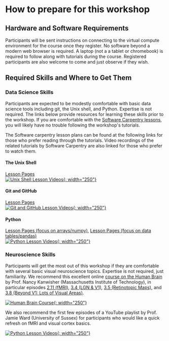 # How to prepare for this workshop

## Hardware and Software Requirements

Participants will be sent instructions on connecting to the virtual compute
environment for the course once they register. No software beyond a modern web
browser is required. A laptop (not a a tablet or chromebook) is required to
follow along with tutorials during the course. Registered participants are also
welcome to come and just observe if they wish.


## Required Skills and Where to Get Them

### Data Science Skills

Participants are expected to be modestly comfortable with basic data science
tools including git, the Unix shell, and Python. Expertise is not required. The
links below provide resources for learning these skills prior to the
workshop. If you are comfortable with the [Software Carpentry
lessons](https://software-carpentry.org/lessons/), you will likely have no
trouble following the workshop's tutorials.
  
The Software carpentry lesson plans can be found at the following links for
those who prefer reading through the tutorials. Video recordings of the related
tutorials by Software Carpentry are also linked for those who prefer to watch
them.

#### The Unix Shell
[Lesson Pages](https://swcarpentry.github.io/shell-novice/)  
[![Unix Shell Lesson Videos](https://img.youtube.com/vi/U3iNcBtycaQ/0.jpg){: width="250"}](https://www.youtube.com/watch?v=U3iNcBtycaQ&list=PLA86D04D6E0BFD2E0)

#### Git and GitHub
[Lesson Pages](https://swcarpentry.github.io/git-novice/)  
[![Git and GitHub Lesson Videos](https://img.youtube.com/vi/gY2JwRfin1M/0.jpg){: width="250"}](https://www.youtube.com/watch?v=gY2JwRfin1M&list=PL3657A5820B1C4397)

#### Python
[Lesson Pages (focus on arrays/numpy)](https://swcarpentry.github.io/python-novice-inflammation),
[Lesson Pages (focus on data tables/pandas)](https://swcarpentry.github.io/python-novice-gapminder)  
[![Python Lesson Videos](https://img.youtube.com/vi/G1GjUZgZQbk/0.jpg){: width="250"}](https://www.youtube.com/watch?v=G1GjUZgZQbk&list=PLBC2E3FD80F2AC95F)

  
### Neuroscience Skills

Participants will get the most out of this workshop if they are comfortable with
several basic visual neuroscience topics. Expertise is not required, just
familiarity. We recommend this excellent online 
[course on the Human Brain](https://www.youtube.com/playlist?list=PLyGKBDfnk-iAQx4Kw9JeVqspbg77sfAK0)
by Prof. Nancy Kanwisher (Massachusetts Institute of Technology), in particular
episodes
[2.11 (fMRI)](https://www.youtube.com/watch?v=4lLPeCNOpgA&list=PLyGKBDfnk-iAQx4Kw9JeVqspbg77sfAK0&index=16),
[3.4 (LGN &amp; V1)](https://www.youtube.com/watch?v=CvxlN2_bTzY&list=PLyGKBDfnk-iAQx4Kw9JeVqspbg77sfAK0&index=28),
[3.5 (Retinotopic Maps)](https://www.youtube.com/watch?v=MhFJIgeY-ZY&list=PLyGKBDfnk-iAQx4Kw9JeVqspbg77sfAK0&index=29),
and [3.8 (Beyond V1: Lots of Visual Areas)](https://www.youtube.com/watch?v=yqh9P_nVEMc&list=PLyGKBDfnk-iAQx4Kw9JeVqspbg77sfAK0&index=32).

[![Human Brain Course](https://img.youtube.com/vi/i1pdQjdAndc/0.jpg){: width="250"}](https://www.youtube.com/playlist?list=PLyGKBDfnk-iAQx4Kw9JeVqspbg77sfAK0)

We also recommend the first few episodes of a YouTube playlist by Prof. Jamie
Ward (University of Sussex) for participants who would like a quick refresh on
fMRI and visual cortex basics.

[![Python Lesson Videos](https://img.youtube.com/vi/-C84RFgyzuE/0.jpg){: width="250"}](https://www.youtube.com/playlist?list=PL9bHtYW9sTg2qVkVxA-N9teKQ1dVULeo4)
